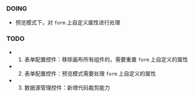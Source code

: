### DOING

- 预览模式下，对 `form` 上自定义属性进行处理

### TODO

- 1. 表单配置控件：移除画布所有组件的，需要重置 `form` 上自定义的属性
- 2. 表单配置控件：预览模式需要处理 `form` 上自定义的属性
- 3. 数据源管理控件：新增代码裁剪能力
